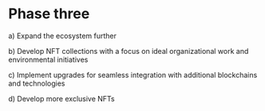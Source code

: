 # Phase three

a) Expand the ecosystem further

b) Develop NFT collections with a focus on ideal organizational work and environmental initiatives

c) Implement upgrades for seamless integration with additional blockchains and technologies 

d) Develop more exclusive NFTs

